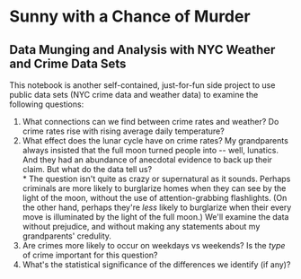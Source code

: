 # Sunny with a Chance of Murder
## Data Munging and Analysis with NYC Weather and Crime Data Sets

This notebook is another self-contained, just-for-fun side project to use public data sets (NYC crime data and weather data) to examine the following questions:

  1. What connections can we find between crime rates and weather?  Do crime rates rise with rising  average daily temperature?
  2. What effect does the lunar cycle have on crime rates?  My grandparents always insisted that the full moon turned people into -- well, lunatics.  And they had an abundance of anecdotal evidence to back up their claim.  But what do the data tell us?  
    * The question isn't quite as crazy or supernatural as it sounds.  Perhaps criminals are more likely to burglarize homes when they can see by the light of the moon, without the use of attention-grabbing flashlights.  (On the other hand, perhaps they're _less_ likely to burglarize when their every move is illuminated by the light of the full moon.)  We'll examine the data without prejudice, and without making any statements about my grandparents' credulity.
  3. Are crimes more likely to occur on weekdays vs weekends?  Is the _type_ of crime important for this question?
  4. What's the statistical significance of the differences we identify (if any)?
